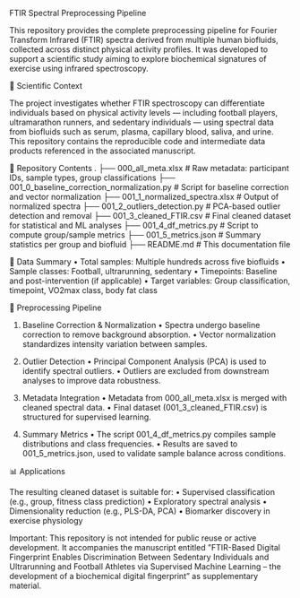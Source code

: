 FTIR Spectral Preprocessing Pipeline

This repository provides the complete preprocessing pipeline for Fourier Transform Infrared (FTIR) spectra derived from multiple human biofluids, collected across distinct physical activity profiles. It was developed to support a scientific study aiming to explore biochemical signatures of exercise using infrared spectroscopy.

🧪 Scientific Context

The project investigates whether FTIR spectroscopy can differentiate individuals based on physical activity levels — including football players, ultramarathon runners, and sedentary individuals — using spectral data from biofluids such as serum, plasma, capillary blood, saliva, and urine. This repository contains the reproducible code and intermediate data products referenced in the associated manuscript.

📂 Repository Contents
.
├── 000_all_meta.xlsx                  # Raw metadata: participant IDs, sample types, group classifications
├── 001_0_baseline_correction_normalization.py  # Script for baseline correction and vector normalization
├── 001_1_normalized_spectra.xlsx      # Output of normalized spectra
├── 001_2_outliers_detection.py        # PCA-based outlier detection and removal
├── 001_3_cleaned_FTIR.csv             # Final cleaned dataset for statistical and ML analyses
├── 001_4_df_metrics.py                # Script to compute group/sample metrics
├── 001_5_metrics.json                 # Summary statistics per group and biofluid
├── README.md                          # This documentation file

🧬 Data Summary
	•	Total samples: Multiple hundreds across five biofluids
	•	Sample classes: Football, ultrarunning, sedentary
	•	Timepoints: Baseline and post-intervention (if applicable)
	•	Target variables: Group classification, timepoint, VO2max class, body fat class

🔬 Preprocessing Pipeline

1. Baseline Correction & Normalization
	•	Spectra undergo baseline correction to remove background absorption.
	•	Vector normalization standardizes intensity variation between samples.

2. Outlier Detection
	•	Principal Component Analysis (PCA) is used to identify spectral outliers.
	•	Outliers are excluded from downstream analyses to improve data robustness.

3. Metadata Integration
	•	Metadata from 000_all_meta.xlsx is merged with cleaned spectral data.
	•	Final dataset (001_3_cleaned_FTIR.csv) is structured for supervised learning.

4. Summary Metrics
	•	The script 001_4_df_metrics.py compiles sample distributions and class frequencies.
	•	Results are saved to 001_5_metrics.json, used to validate sample balance across conditions.

📊 Applications

The resulting cleaned dataset is suitable for:
	•	Supervised classification (e.g., group, fitness class prediction)
	•	Exploratory spectral analysis
	•	Dimensionality reduction (e.g., PLS-DA, PCA)
	•	Biomarker discovery in exercise physiology

Important: This repository is not intended for public reuse or active development. It accompanies the manuscript entitled ”FTIR-Based Digital Fingerprint Enables Discrimination Between Sedentary Individuals and Ultrarunning and Football Athletes via Supervised Machine Learning – the development of a biochemical digital fingerprint” as supplementary material.
